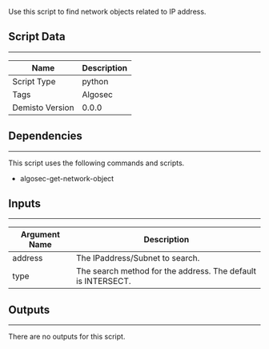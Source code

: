 Use this script to find network objects related to IP address.
## Script Data
---

| **Name** | **Description** |
| --- | --- |
| Script Type | python |
| Tags | Algosec |
| Demisto Version | 0.0.0 |

## Dependencies
---
This script uses the following commands and scripts.
* algosec-get-network-object

## Inputs
---

| **Argument Name** | **Description** |
| --- | --- |
| address | The IPaddress/Subnet to search. |
| type | The search method for the address. The default is INTERSECT. |

## Outputs
---
There are no outputs for this script.
